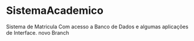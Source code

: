 # SistemaAcademico
Sistema  de Matricula
Com acesso a Banco de Dados e algumas aplicações de Interface.
novo Branch
